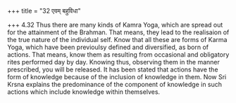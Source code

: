 +++
title = "32 एवम् बहुविधा"

+++
4.32 Thus there are many kinds of Kamra Yoga, which are spread out for the attainment of the Brahman. That means, they lead to the realisaion of the true nature of the individual self. Know that all these are forms of Karma Yoga, which have been previoulsy defined and diversified, as born of actions. That means, know them as resulting from occasional and obligatory rites performed day by day. Knowing thus, observing them in the manner prescribed, you will be released. It has been stated that actions have the form of knowledge because of the inclusion of knowledge in them. Now Sri Krsna explains the predominance of the component of
knowledge in such actions which include knowledge within themselves.
